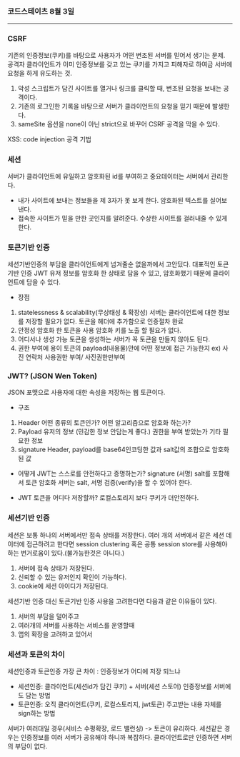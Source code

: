 ### 코드스테이츠 8월 3일

---

### CSRF

기존의 인증정보(쿠키)를 바탕으로 사용자가 어떤 변조된 서버를 믿어서 생기는 문제.
공격자 클라이언트가 이미 인증정보를 갖고 있는 쿠키를 가지고 피해자로 하여금 서버에 요청을 하게 유도하는 것.

1. 악성 스크립트가 담긴 사이트를 열거나 링크를 클릭할 때, 변조된 요청을 보내는 공격이다.
2. 기존의 로그인한 기록을 바탕으로 서버가 클라이언트의 요청을 믿기 때문에 발생한다.
3. sameSite 옵션을 none이 아닌 strict으로 바꾸어 CSRF 공격을 막을 수 있다.

XSS: code injection 공격 기법

### 세션

서버가 클라이언트에 유일하고 암호화된 id를 부여하고 중요데이터는 서버에서 관리한다.

- 내가 사이트에 보내는 정보들을 제 3자가 못 보게 한다. 암호화된 텍스트를 실어보낸다.
- 접속한 사이트가 믿을 만한 곳인지를 알려준다. 수상한 사이트를 걸러내줄 수 있게 한다.

### 토큰기반 인증

세션기반인증의 부담을 클라이언트에게 넘겨줄순 없을까에서 고안딨다.
대표적인 토큰 기반 인증 JWT
유저 정보를 암호화 한 상태로 담을 수 있고, 암호화했기 때문에 클라이언트에 담을 수 있다.

- 장점

1. statelessness & scalability(무상태성 & 확장성)
   서버는 클라이언트에 대한 정보를 저장할 필요가 없다.
   토큰을 헤더에 추가함으로 인증절차 완료
2. 안정성
   암호화 한 토큰을 사용
   암호화 키를 노출 할 필요가 없다.
3. 어디서나 생성 가능
   토큰을 생성하는 서버가 꼭 토큰을 만들지 않아도 된다.
4. 권한 부여에 용이
   토큰의 payload(내용물)안에 어떤 정보에 접근 가능한지
   ex) 사진 연락처 사용권한 부여/ 사진권한만부여

### JWT? (JSON Wen Token)

JSON 포맷으로 사용자에 대한 속성을 저장하는 웹 토큰이다.

- 구조

1. Header
   어떤 종류의 토큰인가?
   어떤 알고리즘으로 암호화 하는가?
2. Payload
   유저의 정보 (민감한 정보 안담는게 좋다.)
   권한을 부여 받았는가
   기타 필요한 정보
3. signature
   Header, payload를 base64인코딩한 값과 salt값의 조합으로 암호화된 값

- 어떻게 JWT는 스스로를 안전하다고 증명하는가?
  signature (서명)
  salt를 포함해서 토큰 암호화
  서버는 salt, 서명 검증(verify)을 할 수 있어야 한다.

- JWT 토큰을 어디다 저장할까?
  로컬스토리지 보다 쿠키가 더안전하다.

### 세션기반 인증

세션은 보통 하나의 서버에서만 접속 상태를 저장한다. 여러 개의 서버에서 같은 세션 데이터에 접근하려고 한다면 session clustering 혹은 공통 session store를 사용해야 하는 번거로움이 있다.(불가능한것은 아니다.)

1. 서버에 접속 상태가 저장된다.
2. 신뢰할 수 있는 유저인지 확인이 가능하다.
3. cookie에 세션 아이디가 저장된다.

세션기반 인증 대신 토큰기반 인증 사용을 고려한다면 다음과 같은 이유들이 있다.

1. 서버의 부담을 덜어주고
2. 여러개의 서버를 사용하는 서비스를 운영할때
3. 앱의 확장을 고려하고 있어서

### 세션과 토큰의 차이

세션인증과 토큰인증 가장 큰 차이 : 인증정보가 어디에 저장 되느냐

- 세션인증: 클라이언트(세션id가 담긴 쿠키) + 서버(세션 스토어)
  인증정보를 서버에도 담는 방법
- 토큰인증: 오직 클라이언트(쿠키, 로컬스토리지, jwt토큰)
  주고받는 내용 자체를 sign하는 방법

서버가 여러대일 경우(서비스 수평확장, 로드 밸런싱)
-> 토큰이 유리하다. 세션같은 경우는 인증정보를 여러 서버가 공유해야 하니까 복잡하다. 클라이언트로만 인증하면 서버의 부담이 없다.
